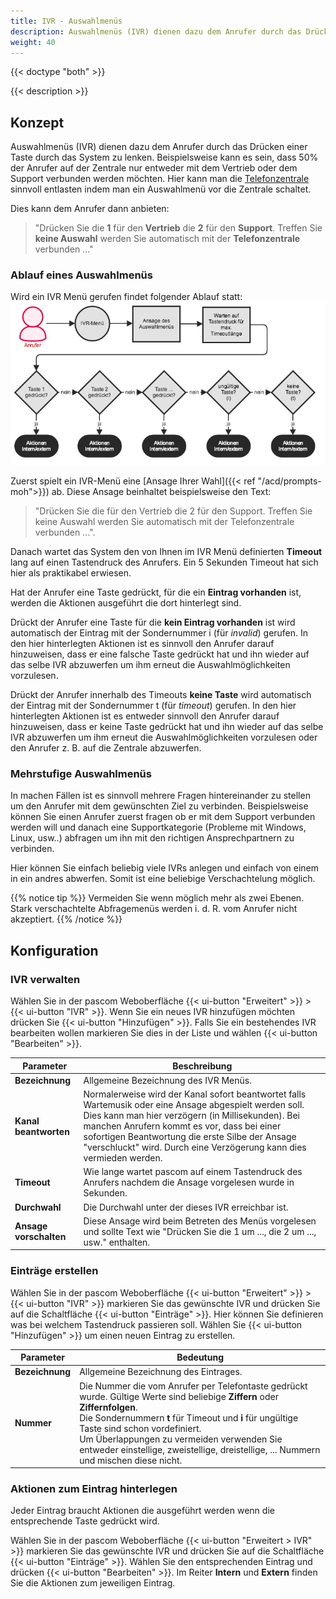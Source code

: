 ```yaml
---
title: IVR - Auswahlmenüs
description: Auswahlmenüs (IVR) dienen dazu dem Anrufer durch das Drücken einer Taste durch das Telefonmenü zu lenken.
weight: 40
---
```


{{< doctype "both" >}}
 
{{< description >}}

## Konzept

Auswahlmenüs (IVR) dienen dazu dem Anrufer durch das Drücken einer Taste durch das System zu lenken. Beispielsweise kann es sein, dass 50% der Anrufer auf der Zentrale nur entweder mit dem Vertrieb oder dem Support verbunden werden möchten. Hier kann man die [Telefonzentrale](https://www.pascom.net/de/call-center/ "Telefonzentrale") sinnvoll entlasten indem man ein Auswahlmenü vor die Zentrale schaltet.

Dies kann dem Anrufer dann anbieten:

> "Drücken Sie die **1** für den **Vertrieb** die **2** für den **Support**. Treffen Sie **keine Auswahl** werden Sie automatisch mit der **Telefonzentrale** verbunden ..."

### Ablauf eines Auswahlmenüs

Wird ein IVR Menü gerufen findet folgender Ablauf statt:
![IVR-Ablauf](ivr-flow.de.png)

Zuerst spielt ein IVR-Menü eine [Ansage Ihrer Wahl]({{< ref "/acd/prompts-moh">}}) ab. Diese Ansage beinhaltet beispielsweise den Text:

> "Drücken Sie die für den Vertrieb die 2 für den Support. Treffen Sie keine Auswahl werden Sie automatisch mit der Telefonzentrale verbunden ...".

Danach wartet das System den von Ihnen im IVR Menü definierten **Timeout** lang auf einen Tastendruck des Anrufers. Ein 5 Sekunden Timeout hat sich hier als praktikabel erwiesen.

Hat der Anrufer eine Taste gedrückt, für die ein **Eintrag vorhanden** ist, werden die Aktionen ausgeführt die dort hinterlegt sind.

Drückt der Anrufer eine Taste für die **kein Eintrag vorhanden** ist wird automatisch der Eintrag mit der Sondernummer i (für *invalid*) gerufen. In den hier hinterlegten Aktionen ist es sinnvoll den Anrufer darauf hinzuweisen, dass er eine falsche Taste gedrückt hat und ihn wieder auf das selbe IVR abzuwerfen um ihm erneut die Auswahlmöglichkeiten vorzulesen.

Drückt der Anrufer innerhalb des Timeouts **keine Taste** wird automatisch der Eintrag mit der Sondernummer t (für *timeout*) gerufen. In den hier hinterlegten Aktionen ist es entweder sinnvoll den Anrufer darauf hinzuweisen, dass er keine Taste gedrückt hat und ihn wieder auf das selbe IVR abzuwerfen um ihm erneut die Auswahlmöglichkeiten vorzulesen oder den Anrufer z. B. auf die Zentrale abzuwerfen.

### Mehrstufige Auswahlmenüs

In machen Fällen ist es sinnvoll mehrere Fragen hintereinander zu stellen um den Anrufer mit dem gewünschten Ziel zu verbinden. Beispielsweise können Sie einen Anrufer zuerst fragen ob er mit dem Support verbunden werden will und danach eine Supportkategorie (Probleme mit Windows, Linux, usw..) abfragen um ihn mit den richtigen Ansprechpartnern zu verbinden.

Hier können Sie einfach beliebig viele IVRs anlegen und einfach von einem in ein andres abwerfen. Somit ist eine beliebige Verschachtelung möglich.

{{% notice tip %}}
Vermeiden Sie wenn möglich mehr als zwei Ebenen. Stark verschachtelte Abfragemenüs werden i. d. R. vom Anrufer nicht akzeptiert.
{{% /notice %}}

## Konfiguration
### IVR verwalten

Wählen Sie in der pascom Weboberfläche {{< ui-button "Erweitert" >}} > {{< ui-button "IVR" >}}. Wenn Sie ein neues IVR hinzufügen möchten drücken Sie {{< ui-button "Hinzufügen" >}}. Falls Sie ein bestehendes IVR bearbeiten wollen markieren Sie dies in der Liste und wählen {{< ui-button "Bearbeiten" >}}.

|Parameter|Beschreibung|
|---|---|
|**Bezeichnung**|Allgemeine Bezeichnung des IVR Menüs.
|**Kanal beantworten**|Normalerweise wird der Kanal sofort beantwortet falls Wartemusik oder eine Ansage abgespielt werden soll. Dies kann man hier verzögern (in Millisekunden). Bei manchen Anrufern kommt es vor, dass bei einer sofortigen Beantwortung die erste Silbe der Ansage "verschluckt" wird. Durch eine Verzögerung kann dies vermieden werden.|
|**Timeout**|Wie lange wartet pascom auf einem Tastendruck des Anrufers nachdem die Ansage vorgelesen wurde in Sekunden.
|**Durchwahl**|Die Durchwahl unter der dieses IVR erreichbar ist.|
|**Ansage vorschalten**|Diese Ansage wird beim Betreten des Menüs vorgelesen und sollte Text wie "Drücken Sie die 1 um ..., die 2 um ..., usw." enthalten.|

### Einträge erstellen

Wählen Sie in der pascom Weboberfläche {{< ui-button "Erweitert" >}} > {{< ui-button "IVR" >}} markieren Sie das gewünschte IVR und drücken Sie auf die Schaltfläche {{< ui-button "Einträge" >}}. Hier können Sie definieren was bei welchem Tastendruck passieren soll. Wählen Sie {{< ui-button "Hinzufügen" >}} um einen neuen Eintrag zu erstellen.

|Parameter|Bedeutung|
|---|---|
|**Bezeichnung**|Allgemeine Bezeichnung des Eintrages.|
|**Nummer**| Die Nummer die vom Anrufer per Telefontaste gedrückt wurde. Gültige Werte sind beliebige **Ziffern** oder **Ziffernfolgen**. <br/>Die Sondernummern **t** für Timeout und **i** für ungültige Taste sind schon vordefiniert.<br/> Um Überlappungen zu vermeiden verwenden Sie entweder einstellige, zweistellige, dreistellige, ... Nummern und mischen diese nicht.|

### Aktionen zum Eintrag hinterlegen

Jeder Eintrag braucht Aktionen die ausgeführt werden wenn die entsprechende Taste gedrückt wird.

Wählen Sie in der pascom Weboberfläche {{< ui-button "Erweitert > IVR" >}} markieren Sie das gewünschte IVR und drücken Sie auf die Schaltfläche {{< ui-button "Einträge" >}}. Wählen Sie den entsprechenden Eintrag und drücken {{< ui-button "Bearbeiten" >}}. Im Reiter **Intern** und **Extern** finden Sie die Aktionen zum jeweiligen Eintrag.
